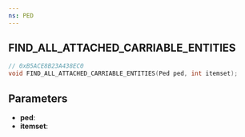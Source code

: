 ```yaml
---
ns: PED
---
```

## FIND_ALL_ATTACHED_CARRIABLE_ENTITIES

```c
// 0xB5ACE8B23A438EC0
void FIND_ALL_ATTACHED_CARRIABLE_ENTITIES(Ped ped, int itemset);
```

## Parameters
* **ped**:
* **itemset**:
